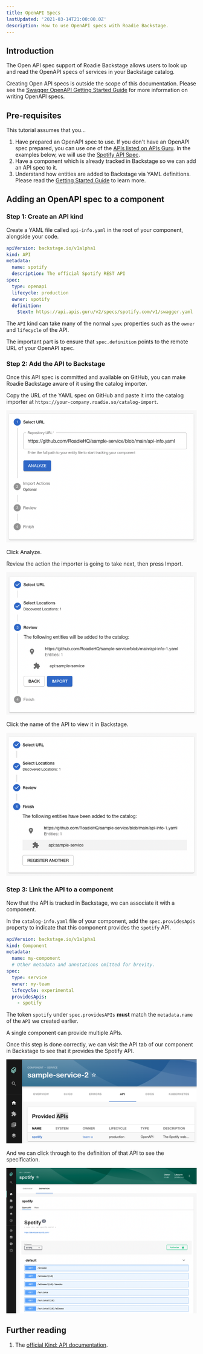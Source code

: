 ```yaml
---
title: OpenAPI Specs
lastUpdated: '2021-03-14T21:00:00.0Z'
description: How to use OpenAPI specs with Roadie Backstage.
---
```


## Introduction

The Open API spec support of Roadie Backstage allows users to look up and read the OpenAPI specs of
services in your Backstage catalog.

Creating Open API specs is outside the scope of this documentation. Please see the [Swagger
OpenAPI Getting Started Guide](https://swagger.io/tools/open-source/getting-started/) for more
information on writing OpenAPI specs.

## Pre-requisites

This tutorial assumes that you...

1.  Have prepared an OpenAPI spec to use. If you don't have an OpenAPI spec prepared, you can use one of the [APIs listed on APIs Guru](https://apis.guru/browse-apis/). In the examples below, we will use the [Spotify API Spec](https://api.apis.guru/v2/specs/spotify.com/v1/swagger.yaml).
2.  Have a component which is already tracked in Backstage so we can add an API spec to it.
3.  Understand how entities are added to Backstage via YAML definitions. Please read the [Getting Started Guide](/docs/getting-started/technical-documentation/) to learn more.

## Adding an OpenAPI spec to a component

### Step 1: Create an API kind

Create a YAML file called `api-info.yaml` in the root of your component, alongside your code.

```yaml
apiVersion: backstage.io/v1alpha1
kind: API
metadata:
  name: spotify
  description: The official Spotify REST API
spec:
  type: openapi
  lifecycle: production
  owner: spotify
  definition:
    $text: https://api.apis.guru/v2/specs/spotify.com/v1/swagger.yaml
```

The `API` kind can take many of the normal `spec` properties such as the `owner` and `lifecycle`
of the API.

The important part is to ensure that `spec.definition` points to the remote URL of your OpenAPI spec.

### Step 2: Add the API to Backstage

Once this API spec is committed and available on GitHub, you can make Roadie Backstage aware of it using the catalog importer.

Copy the URL of the YAML spec on GitHub and paste it into the catalog importer at `https://your-company.roadie.so/catalog-import`.

![an input with a GitHub URL pasted into it. There is a button labelled analyze](./catalog-import-select-url.png)

Click Analyze.

Review the action the importer is going to take next, then press Import.

![a chance to review the URL which is going to be added and the name of the API which will lbe created](./catalog-import-review.png)

Click the name of the API to view it in Backstage.

![list of the entities which have been added to the catalog with the option to click and view one](./catalog-import-finish.png)

### Step 3: Link the API to a component

Now that the API is tracked in Backstage, we can associate it with a component.

In the `catalog-info.yaml` file of your component, add the `spec.providesApis` property to
indicate that this component provides the `spotify` API.

```yaml
apiVersion: backstage.io/v1alpha1
kind: Component
metadata:
  name: my-component
  # Other metadata and annotations omitted for brevity.
spec:
  type: service
  owner: my-team
  lifecycle: experimental
  providesApis:
    - spotify
```

The token `spotify` under `spec.providesAPIs` **must** match the `metadata.name` of the `API` we created earlier.

A single component can provide multiple APIs.

Once this step is done correctly, we can visit the API tab of our component in Backstage to see that it provides the Spotify API.

![API tab with a list of APIs the component provides. The only API in the list is the Spotify API object.](./provided-spotify-api.png)

And we can click through to the definition of that API to see the specification.

![a list of endpoints that Spotify exposes such as slash albums](./spotify-api-spec.png)

## Further reading

1. The [official Kind: API documentation](https://backstage.io/docs/features/software-catalog/descriptor-format#kind-api).
